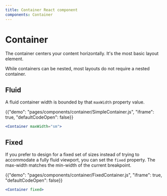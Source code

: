```yaml
---
title: Container React component
components: Container
---
```


# Container

<p class="description">The container centers your content horizontally. It's the most basic layout element.</p>

While containers can be nested, most layouts do not require a nested container.

## Fluid

A fluid container width is bounded by that `maxWidth` property value.

{{"demo": "pages/components/container/SimpleContainer.js", "iframe": true, "defaultCodeOpen": false}}

```jsx
<Container maxWidth="sm">
```

## Fixed

If you prefer to design for a fixed set of sizes instead of trying to accommodate a fully fluid viewport, you can set the `fixed` property. The max-width matches the min-width of the current breakpoint.

{{"demo": "pages/components/container/FixedContainer.js", "iframe": true, "defaultCodeOpen": false}}

```jsx
<Container fixed>
```